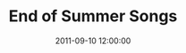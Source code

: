 ---
layout: playlist
title: "End of Summer Songs"
date: 2011-09-10 12:00:00
tracks:
  - { name: 'Please Do Not Go', artist: 'Violent Femmes' }
  - { name: 'Communist Daughter', artist: 'Neutral Milk Hotel' }
  - { name: 'Alameda', artist: 'Elliott Smith' }
  - { name: "You're Gonna Make Me Lonesome When You Go", artist: 'Mary Lou Lord' }
  - { name: 'Grounds for Divorce', artist: 'Wolf Parade' }
  - { name: "Don't Make Me A Target", artist: 'Spoon' }
  - { name: 'Carries On', artist: 'Edward Sharpe & The Magnetic Zeros' }
  - { name: 'Reaction', artist: 'Acres Of Lions' }
  - { name: 'Robot Heart', artist: 'Hawksley Workman' }
  - { name: 'Truth', artist: 'Alexander' }
  - { name: 'Kiss Off', artist: 'Violent Femmes' }
---